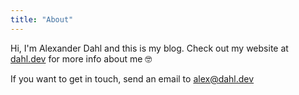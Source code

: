 ```yaml
---
title: "About"
---
```


Hi, I'm Alexander Dahl and this is my blog. Check out my website at [dahl.dev](https://dahl.dev)
for more info about me 🤓

If you want to get in touch, send an email to alex@dahl.dev
